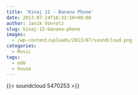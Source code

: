 ```yaml
---
title: 'Kinaj 12 - Banana Phone'
date: 2013-07-24T10:33:56+00:00
author: Janik Vonrotz
slug: kinaj-12-banana-phone
images:
  - /wp-content/uploads/2013/07/soundcloud.png
categories:
  - Music
tags:
  - edm
  - house
---
```

{{< soundcloud 5470253 >}}